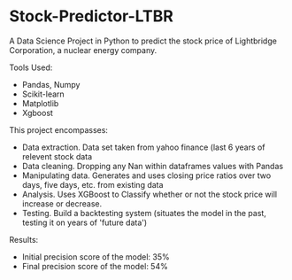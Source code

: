 # Stock-Predictor-LTBR

A Data Science Project in Python to predict the stock price of Lightbridge Corporation, a nuclear energy company.

Tools Used:
  - Pandas, Numpy
  - Scikit-learn
  - Matplotlib
  - Xgboost

This project encompasses:
  - Data extraction. Data set taken from yahoo finance (last 6 years of relevent stock data
  - Data cleaning. Dropping any Nan within dataframes values with Pandas
  - Manipulating data. Generates and uses closing price ratios over two days, five days, etc. from existing data
  - Analysis. Uses XGBoost to Classify whether or not the stock price will increase or decrease.
  - Testing. Build a backtesting system (situates the model in the past, testing it on years of 'future data')

Results:
  - Initial precision score of the model: 35%
  - Final precision score of the model: 54%
